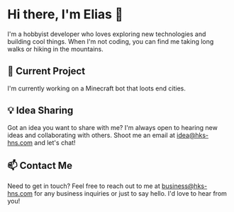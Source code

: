 # Hi there, I'm Elias 👋

I'm a hobbyist developer who loves exploring new technologies and building cool things. When I'm not coding, you can find me taking long walks or hiking in the mountains.

## 🔭 Current Project

I'm currently working on a Minecraft bot that loots end cities.

## 💡 Idea Sharing

Got an idea you want to share with me? I'm always open to hearing new ideas and collaborating with others. Shoot me an email at idea@hks-hns.com and let's chat!

## 📫 Contact Me

Need to get in touch? Feel free to reach out to me at business@hks-hns.com for any business inquiries or just to say hello. I'd love to hear from you!
